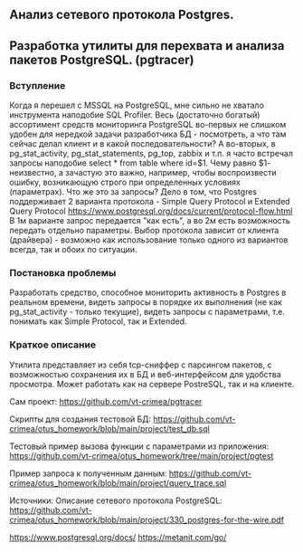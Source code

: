 
## Анализ сетевого протокола Postgres. ##
## Разработка утилиты для перехвата и анализа пакетов PostgreSQL. (pgtracer) ##

### Вступление ###
Когда я перешел с MSSQL на PostgreSQL, мне сильно не хватало инструмента наподобие SQL Profiler. Весь (достаточно богатый) ассортимент средств мониторинга PostgreSQL во-первых не слишком удобен для нередкой задачи разработчика БД - посмотреть, а что там сейчас делал клиент и в какой последовательности? А во-вторых, в pg_stat_activity, pg_stat_statements, pg_top, zabbix и т.п. я часто встречал запросы наподобие select * from table where id=$1. Чему равно $1- неизвестно, а зачастую это важно, например, чтобы воспроизвести ошибку, возникающую строго при определенных условиях (параметрах).
Что же это за запросы?
Дело в том, что Postgres поддерживает 2 варианта протокола  - Simple Query Protocol и Extended Query Protocol
https://www.postgresql.org/docs/current/protocol-flow.html
В 1м варианте запрос передается "как есть", а во 2м есть возможность передать отдельно параметры.
Выбор протокола зависит от клиента (драйвера) - возможно как использование только одного из вариантов всегда, так и обоих по ситуации.


### Постановка проблемы ###
Разработать средство, способное мониторить активность в Postgres в реальном времени, видеть запросы в порядке их  выполнения (не как pg_stat_activity - только текущие),
видеть запросы с параметрами, т.е. понимать как Simple Protocol, так и Extended.


### Краткое описание ###
Утилита представляет из себя tcp-сниффер с парсингом пакетов, с возможностью сохранения их в БД и веб-интерфейсом для удобства просмотра.
Может работать как на сервере PostreSQL, так и на клиенте.

Сам проект:
https://github.com/vt-crimea/pgtracer

Скрипты для создания тестовой БД:
https://github.com/vt-crimea/otus_homework/blob/main/project/test_db.sql

Тестовый пример вызова функции с параметрами из приложения:
https://github.com/vt-crimea/otus_homework/tree/main/project/pgtest

Пример запроса к полученным данным:
https://github.com/vt-crimea/otus_homework/blob/main/project/query_trace.sql

Источники:
Описание сетевого протокола PostgreSQL:
https://github.com/vt-crimea/otus_homework/blob/main/project/330_postgres-for-the-wire.pdf

https://www.postgresql.org/docs/
https://metanit.com/go/


